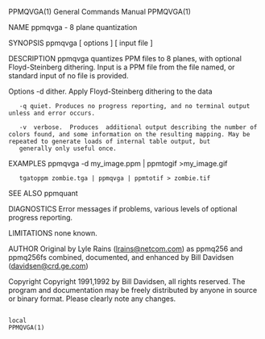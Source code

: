 PPMQVGA(1)                                                                              General Commands Manual                                                                             PPMQVGA(1)

NAME
       ppmqvga - 8 plane quantization

SYNOPSIS
       ppmqvga [ options ] [ input file ]

DESCRIPTION
       ppmqvga quantizes PPM files to 8 planes, with optional Floyd-Steinberg dithering.  Input is a PPM file from the file named, or standard input of no file is provided.

   Options
       -d dither. Apply Floyd-Steinberg dithering to the data

       -q quiet. Produces no progress reporting, and no terminal output unless and error occurs.

       -v  verbose.  Produces  additional output describing the number of colors found, and some information on the resulting mapping. May be repeated to generate loads of internal table output, but
       generally only useful once.

EXAMPLES
       ppmqvga -d my_image.ppm | ppmtogif >my_image.gif

       tgatoppm zombie.tga | ppmqvga | ppmtotif > zombie.tif

SEE ALSO
       ppmquant

DIAGNOSTICS
       Error messages if problems, various levels of optional progress reporting.

LIMITATIONS
       none known.

AUTHOR
       Original by Lyle Rains (lrains@netcom.com) as ppmq256 and ppmq256fs combined, documented, and enhanced by Bill Davidsen (davidsen@crd.ge.com)

Copyright
       Copyright 1991,1992 by Bill Davidsen, all rights reserved.  The program and documentation may be freely distributed by anyone in source or binary format. Please clearly note any changes.

                                                                                                 local                                                                                      PPMQVGA(1)
